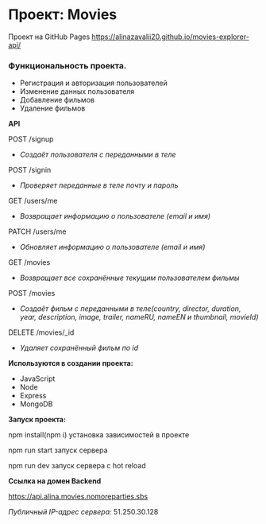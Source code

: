 # Проект: Movies

Проект на GitHub Pages https://alinazavalii20.github.io/movies-explorer-api/

### Функциональность проекта.

  - Регистрация и авторизация пользователей
  - Изменение данных пользователя
  - Добавление фильмов
  - Удаление фильмов 

**API**

POST /signup
  - *Создаёт пользователя с переданными в теле*

 POST /signin
  - *Проверяет переданные в теле почту и пароль*

 
  GET /users/me
  - *Возвращает информацию о пользователе (email и имя)*


  PATCH /users/me
  - *Обновляет информацию о пользователе (email и имя)*


  GET /movies
  - *Возвращает все сохранённые текущим  пользователем фильмы*


POST /movies
  - *Создаёт фильм с переданными в теле(country, director, duration, year, description, image, trailer, nameRU, nameEN и thumbnail, movieId)*


  DELETE /movies/_id
  - *Удаляет сохранённый фильм по id*


**Используются в создании проекта:** 

  - JavaScript
  - Node
  - Express
  - MongoDB 

**Запуск проекта:** 

  npm install(npm i) установка зависимостей в проекте

  npm run start запуск сервера

  npm run dev запуск сервера с hot reload
  
  **Ссылка на домен Backend**
  
  https://api.alina.movies.nomoreparties.sbs
  
  *Публичный IP-адрес сервера:* 51.250.30.128
